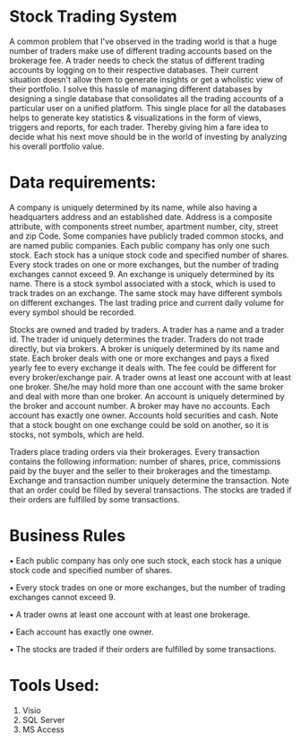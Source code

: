 # Stock Trading System

A common problem that I've observed in the trading world is that a huge number of traders make use of different trading accounts based on the brokerage fee. A trader needs to check the status of different trading accounts by logging on to their respective databases. Their current situation doesn't allow them to generate insights or get a wholistic view of their portfolio.
I solve this hassle of managing different databases by designing a single database that consolidates all the trading accounts of a particular user on a unified platform. This single place for all the databases helps to generate key statistics & visualizations in the form of views, triggers and reports, for each trader. Thereby giving him a fare idea to decide what his next move should be in the world of investing by analyzing his overall portfolio value.

# Data requirements:

A company is uniquely determined by its name, while also having a headquarters address and an established date. Address is a composite attribute, with components street number, apartment number, city, street and zip Code. Some companies have publicly traded common stocks, and are named public companies. Each public company has only one such stock. Each stock has a unique stock code and specified number of shares. Every stock trades on one or more exchanges, but the number of trading exchanges cannot exceed 9. An exchange is uniquely determined by its name. There is a stock symbol associated with a stock, which is used to track trades on an exchange. The same stock may have different symbols on different exchanges. The last trading price and current daily volume for every symbol should be recorded.

Stocks are owned and traded by traders. A trader has a name and a trader id. The trader id uniquely determines the trader. Traders do not trade directly, but via brokers. A broker is uniquely determined by its name and state. Each broker deals with one or more exchanges and pays a fixed yearly fee to every exchange it deals with. The fee could be different for every broker/exchange pair. A trader owns at least one account with at least one broker. She/he may hold more than one account with the same broker and deal with more than one broker. An account is uniquely determined by the broker and account number. A broker may have no accounts. Each account has exactly one owner. Accounts hold securities and cash. Note that a stock bought on one exchange could be sold on another, so it is stocks, not symbols, which are held.

Traders place trading orders via their brokerages. Every transaction contains the following information: number of shares, price, commissions paid by the buyer and the seller to their brokerages and the timestamp. Exchange and transaction number uniquely determine the transaction. Note that an order could be filled by several transactions. The stocks are traded if their orders are fulfilled by some transactions.

# Business Rules

•	Each public company has only one such stock, each stock has a unique stock code and specified number of shares.

•	Every stock trades on one or more exchanges, but the number of trading exchanges cannot exceed 9.

•	A trader owns at least one account with at least one brokerage.

•	Each account has exactly one owner.

•	The stocks are traded if their orders are fulfilled by some transactions.

# Tools Used: 
1. Visio
2. SQL Server
3. MS Access
